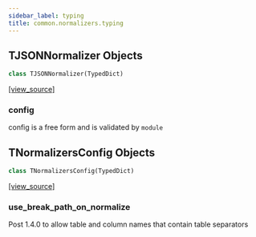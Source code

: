 ```yaml
---
sidebar_label: typing
title: common.normalizers.typing
---
```


## TJSONNormalizer Objects

```python
class TJSONNormalizer(TypedDict)
```

[[view_source]](https://github.com/dlt-hub/dlt/blob/f0690715274590fc4cacf1165e3661aaa7af1c15/dlt/common/normalizers/typing.py#L13)

### config

config is a free form and is validated by `module`

## TNormalizersConfig Objects

```python
class TNormalizersConfig(TypedDict)
```

[[view_source]](https://github.com/dlt-hub/dlt/blob/f0690715274590fc4cacf1165e3661aaa7af1c15/dlt/common/normalizers/typing.py#L18)

### use\_break\_path\_on\_normalize

Post 1.4.0 to allow table and column names that contain table separators

